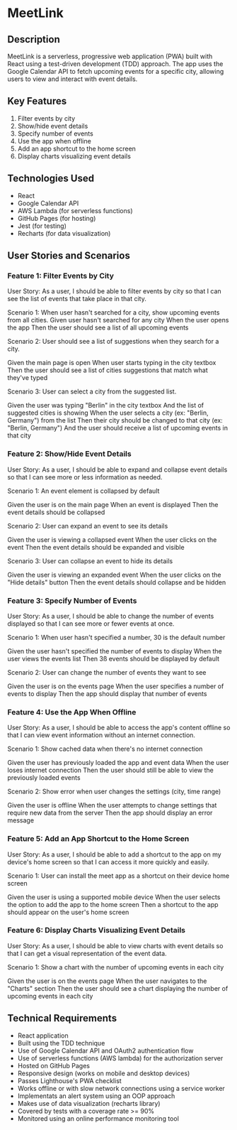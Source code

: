 # MeetLink

## Description
MeetLink is a serverless, progressive web application (PWA) built with React using a test-driven development (TDD) approach. The app uses the Google Calendar API to fetch upcoming events for a specific city, allowing users to view and interact with event details.

## Key Features
1. Filter events by city
2. Show/hide event details
3. Specify number of events
4. Use the app when offline
5. Add an app shortcut to the home screen
6. Display charts visualizing event details

## Technologies Used
- React
- Google Calendar API
- AWS Lambda (for serverless functions)
- GitHub Pages (for hosting)
- Jest (for testing)
- Recharts (for data visualization)

## User Stories and Scenarios

### Feature 1: Filter Events by City

User Story: As a user, I should be able to filter events by city so that I can see the list of events that take place in that city.

Scenario 1: When user hasn't searched for a city, show upcoming events from all cities.
Given user hasn't searched for any city
When the user opens the app
Then the user should see a list of all upcoming events

Scenario 2: User should see a list of suggestions when they search for a city.

Given the main page is open
When user starts typing in the city textbox
Then the user should see a list of cities suggestions that match what they've typed

Scenario 3: User can select a city from the suggested list.

Given the user was typing "Berlin" in the city textbox
And the list of suggested cities is showing
When the user selects a city (ex: "Berlin, Germany") from the list
Then their city should be changed to that city (ex: "Berlin, Germany")
And the user should receive a list of upcoming events in that city

### Feature 2: Show/Hide Event Details

User Story: As a user, I should be able to expand and collapse event details so that I can see more or less information as needed.

Scenario 1: An event element is collapsed by default

Given the user is on the main page
When an event is displayed
Then the event details should be collapsed

Scenario 2: User can expand an event to see its details

Given the user is viewing a collapsed event
When the user clicks on the event
Then the event details should be expanded and visible

Scenario 3: User can collapse an event to hide its details

Given the user is viewing an expanded event
When the user clicks on the "Hide details" button
Then the event details should collapse and be hidden

### Feature 3: Specify Number of Events

User Story: As a user, I should be able to change the number of events displayed so that I can see more or fewer events at once.

Scenario 1: When user hasn't specified a number, 30 is the default number

Given the user hasn't specified the number of events to display
When the user views the events list
Then 3ß events should be displayed by default

Scenario 2: User can change the number of events they want to see

Given the user is on the events page
When the user specifies a number of events to display
Then the app should display that number of events

### Feature 4: Use the App When Offline

User Story: As a user, I should be able to access the app's content offline so that I can view event information without an internet connection.

Scenario 1: Show cached data when there's no internet connection

Given the user has previously loaded the app and event data
When the user loses internet connection
Then the user should still be able to view the previously loaded events

Scenario 2: Show error when user changes the settings (city, time range)

Given the user is offline
When the user attempts to change settings that require new data from the server
Then the app should display an error message

### Feature 5: Add an App Shortcut to the Home Screen

User Story: As a user, I should be able to add a shortcut to the app on my device's home screen so that I can access it more quickly and easily.

Scenario 1: User can install the meet app as a shortcut on their device home screen

Given the user is using a supported mobile device
When the user selects the option to add the app to the home screen
Then a shortcut to the app should appear on the user's home screen

### Feature 6: Display Charts Visualizing Event Details

User Story: As a user, I should be able to view charts with event details so that I can get a visual representation of the event data.

Scenario 1: Show a chart with the number of upcoming events in each city

Given the user is on the events page
When the user navigates to the "Charts" section
Then the user should see a chart displaying the number of upcoming events in each city

## Technical Requirements
- React application
- Built using the TDD technique
- Use of Google Calendar API and OAuth2 authentication flow
- Use of serverless functions (AWS lambda) for the authorization server
- Hosted on GitHub Pages
- Responsive design (works on mobile and desktop devices)
- Passes Lighthouse's PWA checklist
- Works offline or with slow network connections using a service worker
- Implementats an alert system using an OOP approach
- Makes use of data visualization (recharts library)
- Covered by tests with a coverage rate >= 90%
- Monitored using an online performance monitoring tool